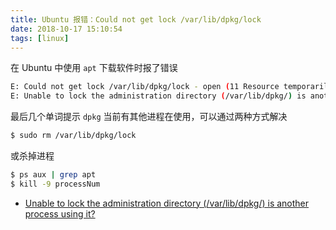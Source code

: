 ```yaml
---
title: Ubuntu 报错：Could not get lock /var/lib/dpkg/lock
date: 2018-10-17 15:10:54
tags: [linux]
---
```


在 Ubuntu 中使用 `apt` 下载软件时报了错误

<!-- more --><!-- toc -->
```bash
E: Could not get lock /var/lib/dpkg/lock - open (11 Resource temporarily unavailable)
E: Unable to lock the administration directory (/var/lib/dpkg/) is another process using it?
```

最后几个单词提示 `dpkg` 当前有其他进程在使用，可以通过两种方式解决

```bash
$ sudo rm /var/lib/dpkg/lock
```

或杀掉进程

```bash
$ ps aux | grep apt
$ kill -9 processNum
```

- [Unable to lock the administration directory (/var/lib/dpkg/) is another process using it?](https://askubuntu.com/questions/15433/unable-to-lock-the-administration-directory-var-lib-dpkg-is-another-process)
